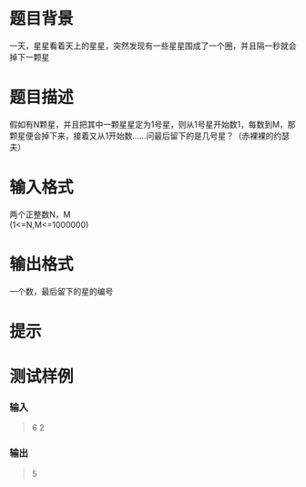 # 

 
 # 题目背景 
<p>一天，星星看着天上的星星，突然发现有一些星星围成了一个圈，并且隔一秒就会掉下一颗星</p> 

 
 # 题目描述 
<p>假如有N颗星，并且把其中一颗星星定为1号星，则从1号星开始数1，每数到M，那颗星便会掉下来，接着又从1开始数&hellip;&hellip;问最后留下的是几号星？（赤裸裸的约瑟夫）</p> 

 
 # 输入格式 
<p>两个正整数N，M<br />
(1&lt;=N,M&lt;=1000000)</p> 

 
 # 输出格式 
<p>一个数，最后留下的星的编号</p> 

 
 # 提示 
<h1>测试样例</h1>

<h3>输入</h3>

<blockquote>
<p>6&nbsp;2</p>
</blockquote>

<h3>输出</h3>

<blockquote>
<p>5</p>
</blockquote> 
